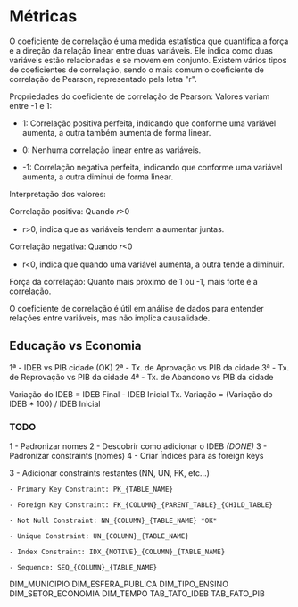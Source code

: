 # Métricas

O coeficiente de correlação é uma medida estatística que quantifica a força e a direção da relação linear entre duas variáveis. Ele indica como duas variáveis estão relacionadas e se movem em conjunto. Existem vários tipos de coeficientes de correlação, sendo o mais comum o coeficiente de correlação de Pearson, representado pela letra "r".

Propriedades do coeficiente de correlação de Pearson:
Valores variam entre -1 e 1:

- 1: Correlação positiva perfeita, indicando que conforme uma variável aumenta, a outra também aumenta de forma linear.

- 0: Nenhuma correlação linear entre as variáveis.

- -1: Correlação negativa perfeita, indicando que conforme uma variável aumenta, a outra diminui de forma linear.

Interpretação dos valores:

Correlação positiva: Quando 𝑟>0
- r>0, indica que as variáveis tendem a aumentar juntas.

Correlação negativa: Quando 𝑟<0
- r<0, indica que quando uma variável aumenta, a outra tende a diminuir.

Força da correlação: Quanto mais próximo de 1 ou -1, mais forte é a correlação.

O coeficiente de correlação é útil em análise de dados para entender relações entre variáveis, mas não implica causalidade.

## Educação vs Economia

1ª - IDEB vs PIB cidade (OK)
2ª - Tx. de Aprovação vs PIB da cidade
3ª - Tx. de Reprovação vs PIB da cidade
4ª - Tx. de Abandono vs PIB da cidade

Variação do IDEB = IDEB Final - IDEB Inicial
Tx. Variação = (Variação do IDEB * 100) / IDEB Inicial


### TODO

1 - Padronizar nomes
2 - Descobrir como adicionar o IDEB *(DONE)*
3 - Padronizar constraints (nomes)
4 - Criar Índices para as foreign keys

3 - Adicionar constraints restantes (NN, UN, FK, etc...)
    
    - Primary Key Constraint: PK_{TABLE_NAME}
    
    - Foreign Key Constraint: FK_{COLUMN}_{PARENT_TABLE}_{CHILD_TABLE}
    
    - Not Null Constraint: NN_{COLUMN}_{TABLE_NAME} *OK*
    
    - Unique Constraint: UN_{COLUMN}_{TABLE_NAME}

    - Index Constraint: IDX_{MOTIVE}_{COLUMN}_{TABLE_NAME}

    - Sequence: SEQ_{COLUMN}_{TABLE_NAME}

DIM_MUNICIPIO
DIM_ESFERA_PUBLICA
DIM_TIPO_ENSINO
DIM_SETOR_ECONOMIA
DIM_TEMPO
TAB_TATO_IDEB
TAB_FATO_PIB
